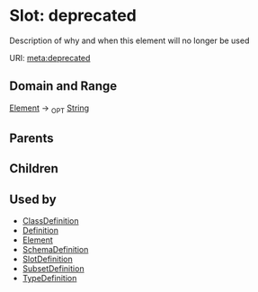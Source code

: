 
# Slot: deprecated


Description of why and when this element will no longer be used

URI: [meta:deprecated](https://w3id.org/biolink/biolinkml/meta/deprecated)

## Domain and Range

[Element](Element.md) ->  <sub>OPT</sub> [String](String.md)

## Parents


## Children


## Used by

 * [ClassDefinition](ClassDefinition.md)
 * [Definition](Definition.md)
 * [Element](Element.md)
 * [SchemaDefinition](SchemaDefinition.md)
 * [SlotDefinition](SlotDefinition.md)
 * [SubsetDefinition](SubsetDefinition.md)
 * [TypeDefinition](TypeDefinition.md)
